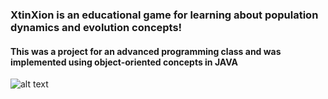 ### XtinXion is an educational game for learning about population dynamics and evolution concepts!
#### This was a project for an advanced programming class and was implemented using object-oriented concepts in JAVA

![alt text](https://github.com/jpxrc/Projects/edit/master/XtinXion/XtinXion/XtinXion_screenshot_1.png)
